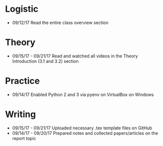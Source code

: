 # Logistic

* 09/12/17 Read the entire class overview section 

# Theory

* 09/15/17 - 09/21/17 Read and watched all videos in the Theory Introduction (3.1 and 3.2) section

# Practice

* 09/14/17 Enabled Python 2 and 3 via pyenv on VirtualBox on Windows

# Writing
 
* 09/15/17 - 09/21/17 Uploaded necessary .tex template files on GitHub 
* 09/14/17 - 09/20/17 Prepared notes and collected papers/articles on the report topic

